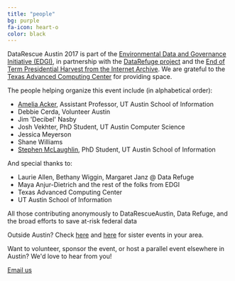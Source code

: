 ```yaml
---
title: "people"
bg: purple
fa-icon: heart-o
color: black  
---
```


DataRescue Austin 2017 is part of the [Environmental Data and Governance Initiative (EDGI)](https://envirodatagov.org/), in partnership with the [DataRefuge project](http://www.ppehlab.org/datarefuge) and the [End of Term Presidential Harvest from the Internet Archive](http://eotarchive.cdlib.org/). We are grateful to the [Texas Advanced Computing Center](https://www.tacc.utexas.edu/) for providing space.

The people helping organize this event include (in alphabetical order):

- [Amelia Acker](http://twitter.com/amelia_acker), Assistant Professor, UT Austin School of Information
- Debbie Cerda, Volunteer Austin
- Jim 'Decibel' Nasby
- Josh Vekhter, PhD Student, UT Austin Computer Science
- Jessica Meyerson
- Shane Williams
- [Stephen McLaughlin](http://twitter.com/stevemclaugh), PhD Student, UT Austin School of Information

And special thanks to:
- Laurie Allen, Bethany Wiggin, Margaret Janz @ Data Refuge
- Maya Anjur-Dietrich and the rest of the folks from EDGI
- Texas Advanced Computing Center
- UT Austin School of Information 

All those contributing anonymously to DataRescueAustin, Data Refuge, and the broad efforts to save at-risk federal data

Outside Austin? Check [here](https://envirodatagov.org/events/) and [here](http://www.ppehlab.org/datarescue-events) for sister events in your area.

Want to volunteer, sponsor the event, or host a parallel event elsewhere in Austin? We'd love to hear from you!

<a class="btn btn-default btn-lg" href="mailto:datarescueaustin@gmail.com">
  <i class="fa fa-envelope"></i> Email us
</a>

